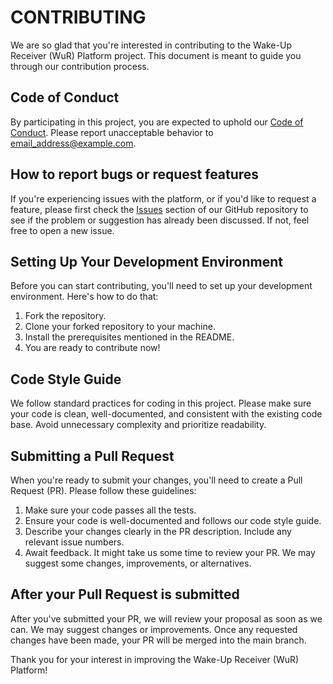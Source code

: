# CONTRIBUTING

We are so glad that you're interested in contributing to the Wake-Up Receiver (WuR) Platform project. This document is meant to guide you through our contribution process. 

## Code of Conduct

By participating in this project, you are expected to uphold our [Code of Conduct](./CODE_OF_CONDUCT.md). Please report unacceptable behavior to [email_address@example.com](mailto:email_address@example.com).

## How to report bugs or request features

If you're experiencing issues with the platform, or if you'd like to request a feature, please first check the [Issues](https://github.com/username/WuR-platform/issues) section of our GitHub repository to see if the problem or suggestion has already been discussed. If not, feel free to open a new issue.

## Setting Up Your Development Environment

Before you can start contributing, you'll need to set up your development environment. Here's how to do that:

1. Fork the repository.
2. Clone your forked repository to your machine.
3. Install the prerequisites mentioned in the README.
4. You are ready to contribute now!

## Code Style Guide

We follow standard practices for coding in this project. Please make sure your code is clean, well-documented, and consistent with the existing code base. Avoid unnecessary complexity and prioritize readability.

## Submitting a Pull Request

When you're ready to submit your changes, you'll need to create a Pull Request (PR). Please follow these guidelines:

1. Make sure your code passes all the tests.
2. Ensure your code is well-documented and follows our code style guide.
3. Describe your changes clearly in the PR description. Include any relevant issue numbers.
4. Await feedback. It might take us some time to review your PR. We may suggest some changes, improvements, or alternatives.

## After your Pull Request is submitted

After you've submitted your PR, we will review your proposal as soon as we can. We may suggest changes or improvements. Once any requested changes have been made, your PR will be merged into the main branch.

Thank you for your interest in improving the Wake-Up Receiver (WuR) Platform!
